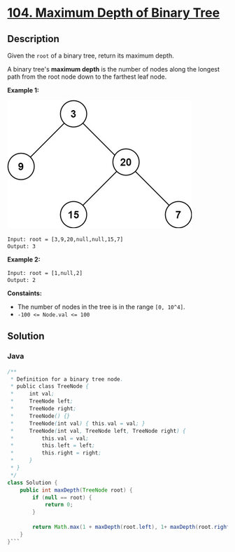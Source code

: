 # [104. Maximum Depth of Binary Tree](https://leetcode.com/problems/maximum-depth-of-binary-tree/description/)

## Description
Given the `root` of a binary tree, return its maximum depth.

A binary tree's **maximum depth** is the number of nodes along the longest path from the root node down to the farthest leaf node.

**Example 1:**

![Example 1](./example_1.jpg)
```
Input: root = [3,9,20,null,null,15,7]
Output: 3
```

**Example 2:**
```
Input: root = [1,null,2]
Output: 2
```

**Constaints:**
+ The number of nodes in the tree is in the range `[0, 10^4]`.
+ `-100 <= Node.val <= 100`

## Solution
### Java
```java
/**
 * Definition for a binary tree node.
 * public class TreeNode {
 *     int val;
 *     TreeNode left;
 *     TreeNode right;
 *     TreeNode() {}
 *     TreeNode(int val) { this.val = val; }
 *     TreeNode(int val, TreeNode left, TreeNode right) {
 *         this.val = val;
 *         this.left = left;
 *         this.right = right;
 *     }
 * }
 */
class Solution {
    public int maxDepth(TreeNode root) {
        if (null == root) {
            return 0;
        }

        return Math.max(1 + maxDepth(root.left), 1+ maxDepth(root.right));
    }
}```
